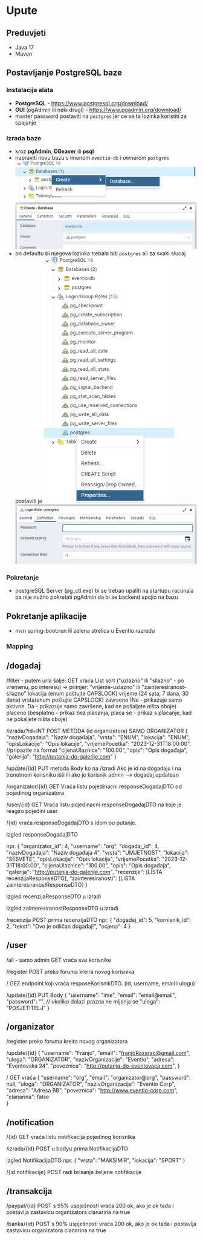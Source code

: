 # Upute
## Preduvjeti
- Java 17
- Maven
## Postavljanje PostgreSQL baze
### Instalacija alata
- **PostgreSQL** - https://www.postgresql.org/download/
- **GUI** (pgAdmin ili neki drugi) - https://www.pgadmin.org/download/
- master password postaviti na `postgres` jer ce se ta lozinka koristiti za spajanje
### Izrada baze
- kroz **pgAdmin**, **DBeaver** ili **psql**
- napraviti novu bazu s imenom `eventio-db` i ownerom `postgres`
    ![img.png](img.png)
    ![img_1.png](img_1.png)
- po defaultu bi njegova lozinka trebala biti `postgres` ali za svaki slucaj postaviti je
    ![img_2.png](img_2.png)
    ![img_3.png](img_3.png)
### Pokretanje
- postgreSQL Server (pg_ctl.exe) bi se trebao upaliti na startupu racunala pa nije nužno pokretati pgAdmin da bi se backend spojio na bazu

## Pokretanje aplikacije
- mvn spring-boot:run ili zelena strelica u Eventio razredu

### Mapping
## /dogadaj
/filter - putem urla šalje:   GET vraća List<responseDogadajDTO>
 sort ("uzlazno" ili "silazno" - po vremenu, po interesu) 
        -> primjer: "vrijeme-uzlazno" ili "zainteresiranost-silazno" 
 lokacija (enum poštujte CAPSLOCK)
 vrijeme (24 sata, 7 dana, 30 dana)
 vrsta(enum poštujte CAPSLOCK)
 zavrseno (Ne - prikazuje samo aktivne, Da - prikazuje samo završene, kad ne pošaljete ništa oboje)
 placeno  (besplatno - prikaz bez placanja, placa se - prikaz s placanje, kad ne pošaljete ništa oboje)

/izrada/?id=INT       POST METODA  (id organizatora) SAMO ORGANIZATOR
{
  "nazivDogadaja": "Naziv događaja",
  "vrsta": "ENUM",
  "lokacija": "ENUM",
  "opisLokacije": "Opis lokacije",
  "vrijemePocetka": "2023-12-31T18:00:00",    //pripazite na format
  "cijenaUlaznice": "100.00",
  "opis": "Opis događaja",
  "galerija": "http://putanja-do-galerije.com"
}

/update/{id}     PUT metoda
Body ko na /izradi
Ako je id na dogadaju i na trenutnom korisniku isti ili ako je korisnik admin
--> dogadaj updatean 

/organizator/{id}  GET
Vraća listu pojedinacni responseDogadajDTO od pojedinog organizatora

/user/{id}  GET
Vraća listu pojedinacni responseDogadajDTO na koje je reagiro pojedini user

/{id}
vraća responseDogadajDTO s idom ou putanje. 

Izgled responseDogadajDTO

npr.
{
    "organizator_id": 4,
    "username": "org",
    "dogadaj_id": 4,
    "nazivDogadaja": "Naziv događaja 4",
    "vrsta": "UMJETNOST",
    "lokacija": "SESVETE",
    "opisLokacije": "Opis lokacije",
    "vrijemePocetka": "2023-12-31T18:00:00",
    "cijenaUlaznice": "100.00",
    "opis": "Opis događaja",
    "galerija": "http://putanja-do-galerije.com",
    "recenzije": [LISTA recenzijaResponseDTO],
    "zainteresiranosti": [LISTA zainteresiranostResponseDTO]
}

Izgled recenzijaResponseDTO u izradi

Izgled zainteresiranostResponseDTO  u izradi 

/recenzija  POST prima recenzijaDTO npr.
{
  "dogadaj_id": 5,
  "kornisnik_id": 2,
  "tekst": "Ovo je odličan događaj!",
  "ocjena": 4
}



## /user
/all    - samo admin  GET
vraća sve korisnike

/register  POST
preko foruma kreira novog korisnika

/   GEZ
endpoint koji vraća resposeKorisnikDTO. (id, username, email i ulogu)

/update/{id}  PUT
Body
{
  "username": "ime",
  "email": "email@email",
  "password": "",      // ukoliko dolazi prazna ne mijenja se
  "uloga": "POSJETITELJ"
}

## /organizator

/register
preko foruma kreira novog organizatora

/update/{id}
{
    "username": "Franjo", 
    "email": "franjoRazarac@gmail.com", 
    "uloga": "ORGANIZATOR",
    "nazivOrganizacije": "Eventio",
    "adresa": "Eventovska 24",
    "poveznica": "http://putanja-do-eventovaca.com",
}

/  GET
vraća 
{
    "username": "org",
    "email": "organizator@org",
    "password": null,
    "uloga": "ORGANIZATOR",
    "nazivOrganizacije": "Eventio Corp",
    "adresa": "Adresa BB",
    "poveznica": "http://www.eventio-corp.com",
    "clanarina": false  
}

## /notification

/{id} GET vraća listu notifikacija pojedinog korisnika 

/izrada/{id} POST  u bodyu prima NotifikacijaDTO

izgled NotifikacijaDTO npr.
{
        "vrsta": "MAKSIMIR",
        "lokacija": "SPORT"
}

/{id notifikacije} POST radi brisanje željene notifikacije

## /transakcija 
/paypal/{id}   POST
s 95% uspješnosti vraća 200 ok, ako je ok tada i postavlja zastavicu organizatora clanarina na true

/banka/{id}   POST 
s 90% uspješnosti vraća 200 ok, ako je ok tada i postavlja zastavicu organizatora clanarina na true